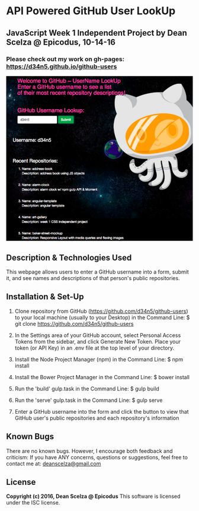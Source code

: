 
# API Powered GitHub User LookUp #

## JavaScript Week 1 Independent Project by Dean Scelza @ Epicodus, 10-14-16 ##

### Please check out my work on gh-pages: https://d34n5.github.io/github-users

![screenshot](ss.png)

## Description & Technologies Used
This webpage allows users to enter a GitHub username into a form, submit it, and see names and descriptions of that person's public repositories.

## Installation & Set-Up
1. Clone repository from GitHub (https://github.com/d34n5/github-users) to your local machine (usually to your Desktop) in the Command Line: $ git clone https://github.com/d34n5/github-users

2. In the Settings area of your GitHub account, select Personal Access Tokens from the sidebar, and click Generate New Token.
Place your token (or API Key) in an .env file at the top level of your directory.

3. Install the Node Project Manager (npm) in the Command Line: $ npm install

4. Install the Bower Project Manager in the Command Line: $ bower install

5. Run the 'build' gulp.task in the Command Line: $ gulp build

6. Run the 'serve' gulp.task in the Command Line: $ gulp serve

7. Enter a GitHub username into the form and click the button to view that GitHub user's public repositories and each repository's information


## Known Bugs
There are no known bugs.  However, I encourage both feedback and criticism: If you have ANY concerns, questions or suggestions, feel free to contact me at:  deanscelza@gmail.com

## License
**Copyright (c) 2016, Dean Scelza @ Epicodus**
This software is licensed under the ISC license.
